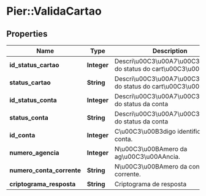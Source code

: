 # Pier::ValidaCartao

## Properties
Name | Type | Description | Notes
------------ | ------------- | ------------- | -------------
**id_status_cartao** | **Integer** | Descri\u00C3\u00A7\u00C3\u00A3o do status do cart\u00C3\u00A3o | [optional] 
**status_cartao** | **String** | Descri\u00C3\u00A7\u00C3\u00A3o do status do cart\u00C3\u00A3o | [optional] 
**id_status_conta** | **Integer** | Descri\u00C3\u00A7\u00C3\u00A3o do status da conta | [optional] 
**status_conta** | **String** | Descri\u00C3\u00A7\u00C3\u00A3o do status da conta | [optional] 
**id_conta** | **Integer** | C\u00C3\u00B3digo identificador da conta. | [optional] 
**numero_agencia** | **Integer** | N\u00C3\u00BAmero da ag\u00C3\u00AAncia. | [optional] 
**numero_conta_corrente** | **String** | N\u00C3\u00BAmero da conta corrente. | [optional] 
**criptograma_resposta** | **String** | Criptograma de resposta | [optional] 



